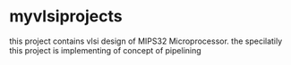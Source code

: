 # myvlsiprojects
this project contains vlsi design of MIPS32 Microprocessor. the specilatily this project is implementing of concept of pipelining

